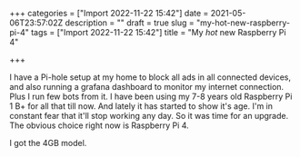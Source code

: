 +++
categories = ["Import 2022-11-22 15:42"]
date = 2021-05-06T23:57:02Z
description = ""
draft = true
slug = "my-hot-new-raspberry-pi-4"
tags = ["Import 2022-11-22 15:42"]
title = "My *hot* new Raspberry Pi 4"

+++


I have a Pi-hole setup at my home to block all ads in all connected devices, and also running a grafana dashboard to monitor my internet connection. Plus I run few bots from it. I have been using my 7-8 years old Raspberry Pi 1 B+ for all that till now. And lately it has started to show it's age. I'm in constant fear that it'll stop working any day. So it was time for an upgrade. The obvious choice right now is Raspberry Pi 4.

I got the 4GB model.


